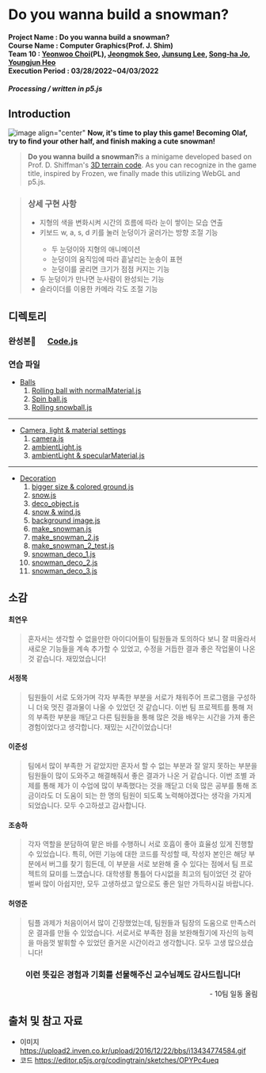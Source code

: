 # Do you wanna build a snowman?

  #### Project Name : Do you wanna build a snowman?<br/>Course Name : Computer Graphics(Prof. J. Shim)<br/>Team 10 : [Yeonwoo Choi](https://github.com/wafla)(PL), [Jeongmok Seo](https://github.com/SeoJeongmok), [Junsung Lee](https://github.com/leejs123), [Song-ha Jo](https://github.com/Song-haJo), [Youngjun Heo](https://github.com/telecom9005)<br/>Execution Period : 03/28/2022~04/03/2022
##### Processing / written in p5.js

  ## Introduction
  ![image align="center"](https://user-images.githubusercontent.com/102511282/161424612-046447d3-5707-4000-bec9-af1a57666166.png)
  <b>Now, it's time to play this game! Becoming Olaf, try to find your other half, and finish making a cute snowman!</b>
  > <b>Do you wanna build a snowman?</b>is a minigame developed based on Prof. D. Shiffman's [3D terrain code](https://editor.p5js.org/codingtrain/sketches/OPYPc4ueq). As you can recognize in the game title, inspired by Frozen, we finally made this utilizing WebGL and p5.js.
  <blockquote>
  <h3>상세 구현 사항</h3>
  <ul><li>지형의 색을 변화시켜 시간의 흐름에 따라 눈이 쌓이는 모습 연출</li>
  <li>키보드 w, a, s, d 키를 눌러 눈덩이가 굴러가는 방향 조절 기능</li>
  <ul><li>두 눈덩이와 지형의 애니메이션</li>
  <li>눈덩이의 움직임에 따라 흩날리는 눈송이 표현</li>
  <li>눈덩이를 굴리면 크기가 점점 커지는 기능</li></ul>
  <li>두 눈덩이가 만나면 눈사람이 완성되는 기능</li>
  <li>슬라이더를 이용한 카메라 각도 조절 기능</li>
  <ul>
  </blockquote>

  ## 디렉토리
  ### 완성본🎉&nbsp; &nbsp; &nbsp;  [Code.js](https://github.com/wafla/Do-you-wanna-build-a-snowman/blob/main/Code.js "Code.js")
  ### 연습 파일
- [Balls](https://github.com/wafla/Terrain-with-Lilght-Camera-Material/tree/main/Balls "Balls")
	 1. [Rolling ball with normalMaterial.js](https://github.com/wafla/Do-you-wanna-build-a-snowman/blob/main/Balls/Rolling%20ball%20with%20normalMaterial.js "Rolling ball with normalMaterial.js")
	 2. [Spin ball.js](https://github.com/wafla/Terrain-with-Lilght-Camera-Material/blob/main/Balls/Spin%20ball.js "Spin ball.js")
	 3. [Rolling snowball.js](https://github.com/wafla/Terrain-with-Lilght-Camera-Material/blob/main/Balls/Rolling%20snowball.js "Rolling snowball.js")
---
 - [Camera, light & material settings](https://github.com/wafla/Terrain-with-Lilght-Camera-Material/tree/main/Camera%2C%20light%20%26%20material%20settings "Camera, light & material settings")
	 1. [camera.js](https://github.com/wafla/Terrain-with-Lilght-Camera-Material/blob/main/Camera%2C%20light%20%26%20material%20settings/camera.js "camera.js")
	 2. [ambientLight.js](https://github.com/wafla/Terrain-with-Lilght-Camera-Material/blob/main/Camera%2C%20light%20%26%20material%20settings/ambientLight.js "ambientLight.js")
	 3. [ambientLight & specularMaterial.js](https://github.com/wafla/Terrain-with-Lilght-Camera-Material/blob/main/Camera%2C%20light%20%26%20material%20settings/ambientLight%20%26%20specularMaterial.js "ambientLight & specularMaterial.js")
---	 
 - [Decoration](https://github.com/wafla/Terrain-with-Lilght-Camera-Material/tree/main/Decoration "Decoration")
	 1. [bigger size & colored ground.js](https://github.com/wafla/Terrain-with-Lilght-Camera-Material/blob/main/Decoration/bigger%20size%20%26%20colored%20ground.js "bigger size & colored ground.js")
	 2. [snow.js](https://github.com/wafla/Terrain-with-Lilght-Camera-Material/blob/main/Decoration/snow.js "snow.js")
	 3. [deco_object.js](https://github.com/wafla/Terrain-with-Lilght-Camera-Material/blob/main/Decoration/deco_object.js "deco_object.js")
	 4. [snow & wind.js](https://github.com/wafla/Terrain-with-Lilght-Camera-Material/blob/main/Decoration/snow%20%26%20wind.js "snow & wind.js")
	 5. [background image.js](https://github.com/wafla/Terrain-with-Lilght-Camera-Material/blob/main/Decoration/background%20image.js "background image.js")
	 6. [make_snowman.js](https://github.com/wafla/Terrain-with-Lilght-Camera-Material/blob/main/Decoration/make_snowman.js "make_snowman.js")
	 7. [make_snowman_2.js](https://github.com/wafla/Terrain-with-Lilght-Camera-Material/blob/main/Decoration/make_snowman_2.js "make_snowman_2.js")
	 8. [make_snowman_2_test.js](https://github.com/wafla/Terrain-with-Lilght-Camera-Material/blob/main/Decoration/make_snowman_2_test.js "make_snowman_2_test.js")
	  9. [snowman_deco_1.js](https://github.com/wafla/Terrain-with-Lilght-Camera-Material/blob/main/Decoration/snowman_deco_1.js "snowman_deco_1.js")
	  10. [snowman_deco_2.js](https://github.com/wafla/Terrain-with-Lilght-Camera-Material/blob/main/Decoration/snowman_deco_2.js "snowman_deco_2.js")
	  11. [snowman_deco_3.js](https://github.com/wafla/Terrain-with-Lilght-Camera-Material/blob/main/Decoration/snowman_deco_3.js "snowman_deco_3.js")

## 소감
	  
#### 최연우
> 혼자서는 생각할 수 없을만한 아이디어들이 팀원들과 토의하다 보니 잘 떠올라서 새로운 기능들을 계속 추가할 수 있었고, 수정을 거듭한 결과 좋은 작업물이 나온 것 같습니다. 재밌었습니다!

#### 서정목
> 팀원들이 서로 도와가며 각자 부족한 부분을 서로가 채워주어 프로그램을 구성하니 더욱 멋진 결과물이 나올 수 있었던 것 같습니다. 이번 팀 프로젝트를 통해 저의 부족한 부분을 깨닫고 다른 팀원들을 통해 많은 것을 배우는 시간을 가져 좋은 경험이었다고 생각합니다. 재밌는 시간이었습니다!

#### 이준성
> 팀에서 많이 부족한 거 같았지만 혼자서 할 수 없는 부분과 잘 알지 못하는 부분을 팀원들이 많이 도와주고 해결해줘서 좋은 결과가 나온 거 같습니다. 이번 조별 과제를 통해 제가 이 수업에 많이 부족했다는 것을 깨닫고 더욱 많은 공부를 통해 조금이라도 더 도움이 되는 한 명의 팀원이 되도록 노력해야겠다는 생각을 가지게 되었습니다. 모두 수고하셨고 감사합니다.

#### 조송하
> 각자 역할을 분담하여 맡은 바를 수행하니 서로 호흡이 좋아 효율성 있게 진행할 수 있었습니다. 특히, 어떤 기능에 대한 코드를 작성할 때, 작성자 본인은 해당 부분에서 버그를 찾기 힘든데, 이 부분을 서로 보완해 줄 수 있다는 점에서 팀 프로젝트의 묘미를 느꼈습니다. 대학생활 통틀어 다시없을 최고의 팀이었던 것 같아 벌써 많이 아쉽지만, 모두 고생하셨고 앞으로도 좋은 일만 가득하시길 바랍니다. 

#### 허영준
> 팀플 과제가 처음이어서 많이 긴장했었는데, 팀원들과 팀장의 도움으로 만족스러운 결과를 만들 수 있었습니다. 서로서로 부족한 점을 보완해줬기에 자신의 능력을 마음껏 발휘할 수 있었던 즐거운 시간이라고 생각합니다. 모두 고생 많으셨습니다!

<h3 align="center">이런 뜻깊은 경험과 기회를 선물해주신 교수님께도 감사드립니다!</h3>
	<p align="right">- 10팀 일동 올림</p>

  ## 출처 및 참고 자료
  - 이미지
  https://upload2.inven.co.kr/upload/2016/12/22/bbs/i13434774584.gif
- 코드
  https://editor.p5js.org/codingtrain/sketches/OPYPc4ueq

